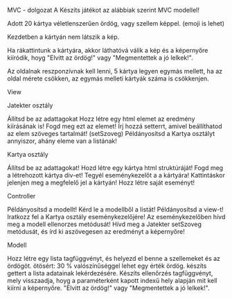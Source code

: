 MVC - dolgozat A
Készíts játékot az alábbiak szerint MVC modellel!

Adott 20 kártya véletlenszerűen ördög, vagy szellem képpel. (emoji is lehet)

Kezdetben a kártyán nem látszik a kép. 

Ha rákattintunk a kártyára, akkor láthatóvá válik a kép és a képernyőre kiíródik, hoyg "Elvitt az ördög!" vagy "Megmentettek a jó lelkek!".

Az oldalnak reszponzívnak kell lenni, 5 kártya legyen egymás mellett, ha az oldal mérete csökken, az egymás melleti kártyák száma is csökkenjen. 

View

Jatekter osztály

Állítsd be az adattagokat
Hozz létre egy html elemet az eredmény kiírásának is! Fogd meg ezt az elemet!
Írj hozzá setterrt, amivel beállíthatod az elem szöveges tartalmát! (setSzoveg)
Példányosítsd a Kartya osztályt annyiszor, ahány eleme van a listának!

Kartya osztály

Állítsd be az adattagokat!
Hozd létre egy kártya  html struktúráját!
Fogd meg a létrehozott kártya div-et!
Tegyél eseménykezelőt a a kártyára!
Kattintáskor jelenjen meg a megfelelő jel a kártyán!
Hozz létre saját eseményt!

Controller

Példányosítsd a modellt!
Kérd le a modellből a listát!
Példányosítsd a view-t!
Iratkozz fel a Kartya osztály eseménykezelőjére!
Az eseménykezelőben hívd meg a modell ellenorzes metódusát!
Hívd meg a Jatekter setSzoveg metódusát, és írd ki aszövegesen az eredményt a képernyőre!

Modell

Hozz létre egy lista tagfüggvényt, és helyezd el benne a szellemeket és az ördögöt. 
ötösért: 30 % valószínűséggel lehet egy érték ördög. 
készíts gettert a lista adatainak lekérdezésére. 
Készíts ellenőrzés tagfüggvényt, mely visszaadja, hoyg a paraméterként kapott indexű hely alapján mit kell kiírni a képernyőre.  "Elvitt az ördög!" vagy "Megmentettek a jó lelkek!".